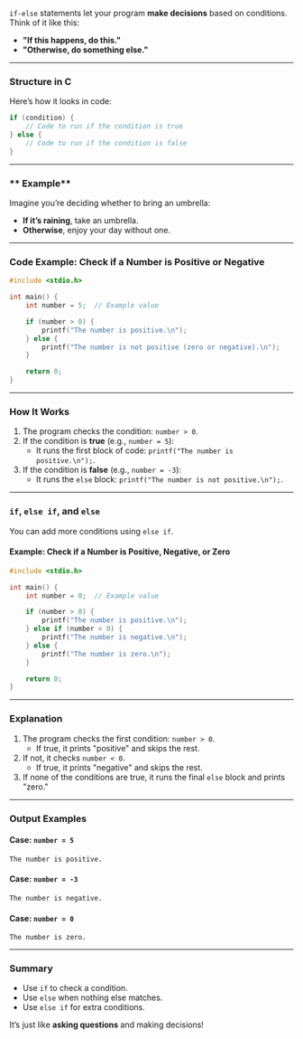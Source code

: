 
`if-else` statements let your program **make decisions** based on conditions.  
Think of it like this:  
- **"If this happens, do this."**  
- **"Otherwise, do something else."**

---

### **Structure in C**  
Here’s how it looks in code:
```c
if (condition) {
    // Code to run if the condition is true
} else {
    // Code to run if the condition is false
}
```

---

### ** Example**  
Imagine you’re deciding whether to bring an umbrella:  
- **If it’s raining**, take an umbrella.  
- **Otherwise**, enjoy your day without one.  

---

### **Code Example: Check if a Number is Positive or Negative**
```c
#include <stdio.h>

int main() {
    int number = 5;  // Example value

    if (number > 0) {
        printf("The number is positive.\n");
    } else {
        printf("The number is not positive (zero or negative).\n");
    }

    return 0;
}
```

---

### **How It Works**
1. The program checks the condition: `number > 0`.  
2. If the condition is **true** (e.g., `number = 5`):  
   - It runs the first block of code: `printf("The number is positive.\n");`.  
3. If the condition is **false** (e.g., `number = -3`):  
   - It runs the `else` block: `printf("The number is not positive.\n");`.

---

### **`if`, `else if`, and `else`**  
You can add more conditions using `else if`.

#### Example: Check if a Number is Positive, Negative, or Zero
```c
#include <stdio.h>

int main() {
    int number = 0;  // Example value

    if (number > 0) {
        printf("The number is positive.\n");
    } else if (number < 0) {
        printf("The number is negative.\n");
    } else {
        printf("The number is zero.\n");
    }

    return 0;
}
```

---

### **Explanation**
1. The program checks the first condition: `number > 0`.  
   - If true, it prints "positive" and skips the rest.  
2. If not, it checks `number < 0`.  
   - If true, it prints "negative" and skips the rest.  
3. If none of the conditions are true, it runs the final `else` block and prints "zero."

---

### **Output Examples**  
#### Case: `number = 5`
```
The number is positive.
```

#### Case: `number = -3`
```
The number is negative.
```

#### Case: `number = 0`
```
The number is zero.
```

---

### **Summary**
- Use `if` to check a condition.  
- Use `else` when nothing else matches.  
- Use `else if` for extra conditions.  

It’s just like **asking questions** and making decisions!
